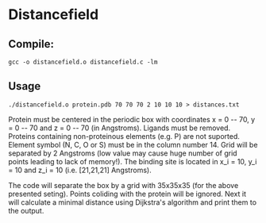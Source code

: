 # Distancefield

## Compile:
`gcc -o distancefield.o distancefield.c -lm`

## Usage
`./distancefield.o protein.pdb 70 70 70 2 10 10 10 > distances.txt`

Protein must be centered in the periodic box with coordinates x = 0 -- 70, y = 0 -- 70 and z = 0 -- 70 (in Angstroms).
Ligands must be removed. Proteins containing non-proteinous elements (e.g. P) are not suported. Element symbol
(N, C, O or S) must be in the column number 14.
Grid will be separated by 2 Angstroms (low value may cause huge number of grid points leading to lack of memory!).
The binding site is located in x_i = 10, y_i = 10 and z_i = 10 (i.e. [21,21,21] Angstroms).

The code will separate the box by a grid with 35x35x35 (for the above presented seting). Points coliding with the protein will
be ignored. Next it will calculate a minimal distance using Dijkstra's algorithm and print them to the output.

